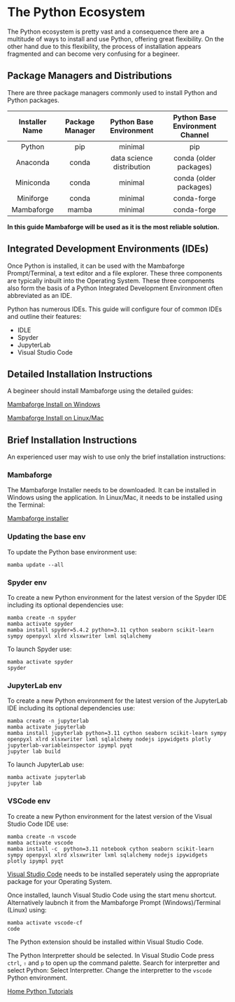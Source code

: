 # The Python Ecosystem

The Python ecosystem is pretty vast and a consequence there are a multitude of ways to install and use Python, offering great flexibility. On the other hand due to this flexibility, the process of installation appears fragmented and can become very confusing for a begineer. 

## Package Managers and Distributions

There are three package managers commonly used to install Python and Python packages. 

|Installer Name|Package Manager|Python Base Environment|Python Base Environment Channel|
|:-:|:-:|:-:|:-:|
|Python|pip|minimal|pip|
|Anaconda|conda|data science distribution|conda (older packages)|
|Miniconda|conda|minimal|conda (older packages)|
|Miniforge|conda|minimal|conda-forge|
|Mambaforge|mamba|minimal|conda-forge|

**In this guide Mambaforge will be used as it is the most reliable solution.**

## Integrated Development Environments (IDEs)

Once Python is installed, it can be used with the Mambaforge Prompt/Terminal, a text editor and a file explorer. These three components are typically inbuilt into the Operating System. These three components also form the basis of a Python Integrated Development Environment often abbreviated as an IDE.

Python has numerous IDEs. This guide will configure four of common IDEs and outline their features:

* IDLE
* Spyder
* JupyterLab
* Visual Studio Code

## Detailed Installation Instructions

A begineer should install Mambaforge using the detailed guides:

[Mambaforge Install on Windows](./001_windows_install/)

[Mambaforge Install on Linux/Mac](./002_linux_install/)

## Brief Installation Instructions

An experienced user may wish to use only the brief installation instructions:

### Mambaforge

The Mambaforge Installer needs to be downloaded. It can be installed in Windows using the application. In Linux/Mac, it needs to be installed using the Terminal:

[Mambaforge installer](https://github.com/conda-forge/miniforge#mambaforge) 

### Updating the base env

To update the Python base environment use:

```
mamba update --all
```

### Spyder env

To create a new Python environment for the latest version of the Spyder IDE including its optional dependencies use:

```
mamba create -n spyder
mamba activate spyder
mamba install spyder=5.4.2 python=3.11 cython seaborn scikit-learn sympy openpyxl xlrd xlsxwriter lxml sqlalchemy
```

To launch Spyder use:

```
mamba activate spyder
spyder
```

### JupyterLab env

To create a new Python environment for the latest version of the JupyterLab IDE including its optional dependencies use:

```
mamba create -n jupyterlab
mamba activate jupyterlab
mamba install jupyterlab python=3.11 cython seaborn scikit-learn sympy openpyxl xlrd xlsxwriter lxml sqlalchemy nodejs ipywidgets plotly jupyterlab-variableinspector ipympl pyqt
jupyter lab build
```

To launch JupyterLab use:

```
mamba activate jupyterlab
jupyter lab
```

### VSCode env

To create a new Python environment for the latest version of the Visual Studio Code IDE use:

```
mamba create -n vscode
mamba activate vscode
mamba install -c  python=3.11 notebook cython seaborn scikit-learn sympy openpyxl xlrd xlsxwriter lxml sqlalchemy nodejs ipywidgets plotly ipympl pyqt
```

[Visual Studio Code](https://code.visualstudio.com/#alt-downloads) needs to be installed seperately using the appropriate package for your Operating System.

Once installed, launch Visual Studio Code using the start menu shortcut. Alternatively laubnch it from the Mambaforge Prompt (Windows)/Terminal (Linux) using:

```
mamba activate vscode-cf
code
```

The Python extension should be installed within Visual Studio Code. 

The Python Interpretter should be selected. In Visual Studio Code press ```ctrl```, ```⇧``` and ```p``` to open up the command palette. Search for interpretter and select Python: Select Interpretter. Change the interpretter to the ```vscode``` Python environment.

[Home Python Tutorials](https://github.com/PhilipYip1988/python-tutorials/blob/main/readme.md)
